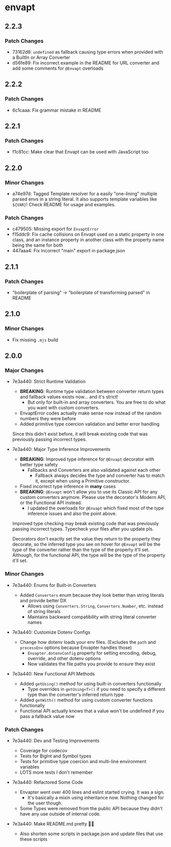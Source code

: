 # envapt

## 2.2.3

### Patch Changes

- 73162d8: `undefined` as fallback causing type errors when provided with a BuiltIn or Array Converter
- d56fe89: Fix incorrect example in the README for URL converter and add some comments for `@Envapt` overloads

## 2.2.2

### Patch Changes

- 6c1caaa: Fix grammar mistake in README

## 2.2.1

### Patch Changes

- f1c81cc: Make clear that Envapt can be used with JavaScript too

## 2.2.0

### Minor Changes

- a74e97d: Tagged Template resolver for a easily "one-lining" multiple parsed envs in a string literal. It also supports template variables like `${VAR}`! Check README for usage and examples.

### Patch Changes

- c479505: Missing export for `EnvaptError`
- f15ddc9: Fix cache collisions on Envapt used on a static property in one class, and an instance property in another class with the property name being the same for both
- 447aaa4: Fix incorrect "main" export in package.json

## 2.1.1

### Patch Changes

- "boilerplate of parsing" → "boilerplate of transforming parsed" in README

## 2.1.0

### Minor Changes

- Fix missing `.mjs` build

## 2.0.0

### Major Changes

- 7e3a440: Strict Runtime Validation
  - **BREAKING**: Runtime type validation between converter return types and fallback values exists now... and it's strict!
    - But only for built-in and array converters. You are free to do what you want with custom converters.
  - EnvaptError codes actually make sense now instead of the random numbers they were before
  - Added primitive type coercion validation and better error handling

  Since this didn't exist before, it will break existing code that was previously passing incorrect types.

- 7e3a440: Major Type Inference Improvements
  - **BREAKING**: Improved type inference for `@Envapt` decorator with better type safety
    - Fallbacks and Converters are also validated against each other
      - Fallback always decides the type and converter has to match it, except when using a Primitive constructor.
  - Fixed incorrect type inference in **many** cases
  - **BREAKING**: `@Envapt` won't allow you to use its Classic API for any custom converters anymore. Please use the decorator's Modern API, or the Functional API instead.
    - I updated the overloads for `@Envapt` which fixed most of the type inference issues and also the point above.

  Improved type checking may break existing code that was previously passing incorrect types. Typecheck your files after you update pls.

  Decorators don't exactly set the value they return to the property they decorate, so the inferred type you see on hover for `@Envapt` will be the type of the converter rather than the type of the property it'll set. Although, for the functional API, the type will be the type of the property it'll set.

### Minor Changes

- 7e3a440: Enums for Built-in Converters
  - Added `Converters` enum because they look better than string literals and provide better DX
    - Allows using `Converters.String`, `Converters.Number`, etc. instead of string literals
    - Maintains backward compatibility with string literal converter names

- 7e3a440: Customize Dotenv Configs
  - Change how dotenv loads your env files. (Excludes the `path` and `processEnv` options because Envapter handles those)
    - `Envapter.dotenvConfig` property for setting encoding, debug, override, and other dotenv options
    - Now validates the file paths you provide to ensure they exist

- 7e3a440: New Functional API Methods
  - Added `getUsing()` method for using built-in converters functionally
    - Type overrides in `getUsing<T>()` if you need to specify a different type than the converter's inferred return type
  - Added `getWith()` method for using custom converter functions functionally
  - Functional API actually knows that a value won't be undefined if you pass a fallback value now

### Patch Changes

- 7e3a440: Dev and Testing Improvements
  - Coverage for codecov
  - Tests for BigInt and Symbol types
  - Tests for primitive type coercion and multi-line environment variables
  - LOTS more tests I don't remember

- 7e3a440: Refactored Some Code
  - Envapter went over 400 lines and eslint started crying. It was a sign.
    - It's basically a mixin using inheritance now. Nothing changed for the user though.
  - Some Types were removed from the public API because they didn't have any use outside of internal code.

- 7e3a440: Make README.md pretty 🙏🏻
  - Also shorten some scripts in package.json and update files that use these scripts
